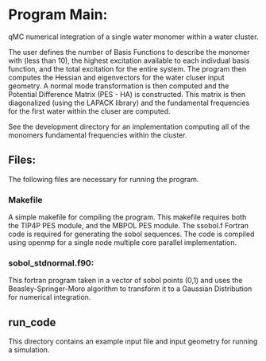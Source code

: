 # Program Main:
qMC numerical integration of a single water monomer within a water cluster. 

The user defines the number of Basis Functions to describe the monomer with (less than 10), the highest excitation available to each indivdual basis function, and the total excitation for the entire system. 
The program then computes the Hessian and eigenvectors for the water cluser input geometry. 
A normal mode transformation is then computed and the Potential Difference Matrix (PES - HA) is constructed.
This matrix is then diagonalized (using the LAPACK library) and the fundamental frequencies for the first water within the cluser are computed.

See the development directory for an implementation computing all of the monomers fundamental frequencies within the cluster. 

## Files:
The following files are necessary for running the program. 

### Makefile
A simple makefile for compiling the program.
This makefile requires both the TIP4P PES module, and the MBPOL PES module. 
The ssobol.f Fortran code is required for generating the sobol sequences. 
The code is compiled using openmp for a single node multiple core parallel implementation.

### sobol_stdnormal.f90:
This fortran program taken in a vector of sobol points (0,1) and uses the Beasley-Springer-Moro algorithm to transform it to a Gaussian Distribution for numerical integration. 

## run_code
This directory contains an example input file and input geometry for running a simulation.
